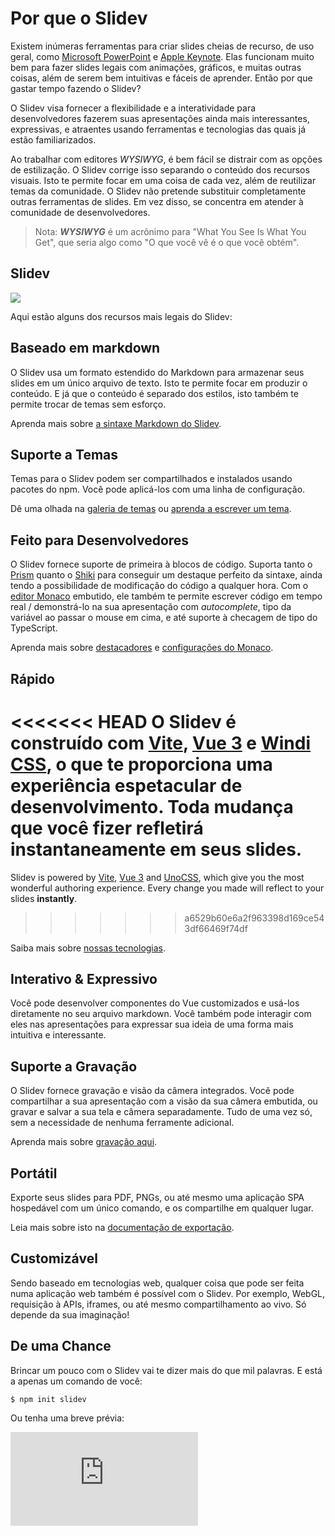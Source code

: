 # Por que o Slidev

Existem inúmeras ferramentas para criar slides cheias de recurso, de uso geral, como [Microsoft PowerPoint](https://www.microsoft.com/en-us/microsoft-365/powerpoint) e [Apple Keynote](https://www.apple.com/keynote/). Elas funcionam muito bem para fazer slides legais com animações, gráficos, e muitas outras coisas, além de serem bem intuitivas e fáceis de aprender. Então por que gastar tempo fazendo o Slidev?

O Slidev visa fornecer a flexibilidade e a interatividade para desenvolvedores fazerem suas apresentações ainda mais interessantes, expressivas, e atraentes usando ferramentas e tecnologias das quais já estão familiarizados.

Ao trabalhar com editores *WYSIWYG*, é bem fácil se distrair com as opções de estilização. O Slidev corrige isso separando o conteúdo dos recursos visuais. Isto te permite focar em uma coisa de cada vez, além de reutilizar temas da comunidade. O Slidev não pretende substituir completamente outras ferramentas de slides. Em vez disso, se concentra em atender à comunidade de desenvolvedores.

> Nota: _**WYSIWYG**_ é um acrônimo para "What You See Is What You Get", que seria algo como "O que você vê é o que você obtém".

## Slidev

![](/screenshots/cover.png)

Aqui estão alguns dos recursos mais legais do Slidev:

## Baseado em markdown

O Slidev usa um formato estendido do Markdown para armazenar seus slides em um único arquivo de texto. Isto te permite focar em produzir o conteúdo. E já que o conteúdo é separado dos estilos, isto também te permite trocar de temas sem esforço.

Aprenda mais sobre [a sintaxe Markdown do Slidev](/guide/syntax).

## Suporte a Temas

Temas para o Slidev podem ser compartilhados e instalados usando pacotes do npm. Você pode aplicá-los com uma linha de configuração.

Dê uma olhada na [galeria de temas](/themes/gallery) ou [aprenda a escrever um tema](/themes/write-a-theme).

## Feito para Desenvolvedores

O Slidev fornece suporte de primeira à blocos de código. Suporta tanto o [Prism](https://prismjs.com/) quanto o [Shiki](https://github.com/shikijs/shiki) para conseguir um destaque perfeito da sintaxe, ainda tendo a possibilidade de modificação do código a qualquer hora. Com o [editor Monaco](https://microsoft.github.io/monaco-editor/) embutido, ele também te permite escrever código em tempo real / demonstrá-lo na sua apresentação com *autocomplete*, tipo da variável ao passar o mouse em cima, e até suporte à checagem de tipo do TypeScript.

Aprenda mais sobre [destacadores](/custom/highlighters) e [configurações do Monaco](/custom/config-monaco).

## Rápido

<<<<<<< HEAD
O Slidev é construído com [Vite](https://vitejs.dev/), [Vue 3](https://v3.vuejs.org/) e [Windi CSS](https://windicss.org/), o que te proporciona uma experiência espetacular de desenvolvimento. Toda mudança que você fizer refletirá **instantaneamente** em seus slides.
=======
Slidev is powered by [Vite](https://vitejs.dev/), [Vue 3](https://v3.vuejs.org/) and [UnoCSS](https://unocss.dev/), which give you the most wonderful authoring experience. Every change you made will reflect to your slides **instantly**.
>>>>>>> a6529b60e6a2f963398d169ce543df66469f74df

Saiba mais sobre [nossas tecnologias](/guide/#tecnologias).

## Interativo & Expressivo

Você pode desenvolver componentes do Vue customizados e usá-los diretamente no seu arquivo markdown. Você também pode interagir com eles nas apresentações para expressar sua ideia de uma forma mais intuitiva e interessante.

## Suporte a Gravação

O Slidev fornece gravação e visão da câmera integrados. Você pode compartilhar a sua apresentação com a visão da sua câmera embutida, ou gravar e salvar a sua tela e câmera separadamente. Tudo de uma vez só, sem a necessidade de nenhuma ferramente adicional.

Aprenda mais sobre [gravação aqui](/guide/recording).

## Portátil

Exporte seus slides para PDF, PNGs, ou até mesmo uma aplicação SPA hospedável com um único comando, e os compartilhe em qualquer lugar.

Leia mais sobre isto na [documentação de exportação](/guide/exporting).

## Customizável

Sendo baseado em tecnologias web, qualquer coisa que pode ser feita numa aplicação web também é possível com o Slidev. Por exemplo, WebGL, requisição à APIs, iframes, ou até mesmo compartilhamento ao vivo. Só depende da sua imaginação!

## De uma Chance

Brincar um pouco com o Slidev vai te dizer mais do que mil palavras. E está a apenas um comando de você:

```bash
$ npm init slidev
```

Ou tenha uma breve prévia:

<div class="aspect-9/16 relative">
<iframe class="rounded w-full shadow-md border-none" src="https://www.youtube.com/embed/eW7v-2ZKZOU" title="YouTube video player" frameborder="0" allow="accelerometer; autoplay; clipboard-write; encrypted-media; gyroscope; picture-in-picture" allowfullscreen></iframe>
</div>
